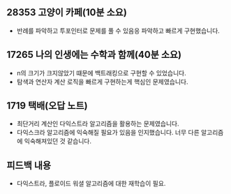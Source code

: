 ## 28353 고양이 카페(10분 소요)
- 반례를 파악하고 투포인터로 문제를 풀 수 있음응 파악하고 빠르게 구현했습니다.

## 17265 나의 인생에는 수학과 함께(40분 소요)
- n의 크기가 크지않았기 떄문에 백트래킹으로 구현할 수 있었습니다.
- 탐색과 연산자 계산 로직을 빠르게 구현하는게 핵심인 문제였습니다.

## 1719 택배(오답 노트)
- 최단거리 계산인 다익스트라 알고리즘을 활용하는 문제였습니다.
- 다익스크라 알고리즘에 익숙해질 필요가 있음을 인지했습니다. 너무 다른 알고리즘에 익숙해져있던 것 같습니다.

## 피드백 내용
- 다익스트라, 플로이드 워셜 알고리즘에 대한 재학습이 필요.